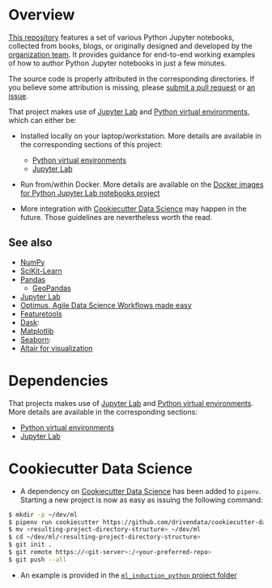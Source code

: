 # Overview
[This repository](http://github.com/machine-learning-helpers/induction-python)
features a set of various Python Jupyter notebooks, collected from books,
blogs, or originally designed and developed by the
[organization team](http://github.com/orgs/machine-learning-helpers/teams/contributors).
It provides guidance for end-to-end working examples of how to author
Python Jupyter notebooks in just a few minutes.

The source code is properly attributed in the corresponding directories. If you believe some attribution
is missing, please [submit a pull request](http://github.com/machine-learning-helpers/induction-python/pulls)
or [an issue](http://github.com/machine-learning-helpers/induction-python/issues).

That project makes use of [Jupyter Lab](http://jupyterlab.readthedocs.io/en/stable/)
and [Python virtual environments](https://docs.python.org/3/tutorial/venv.html),
which can either be:
* Installed locally on your laptop/workstation. More details are available
  in the corresponding sections of this project:
  + [Python virtual environments](http://github.com/machine-learning-helpers/induction-python/tree/master/installation/virtual-env)
  + [Jupyter Lab](http://github.com/machine-learning-helpers/induction-python/tree/master/installation/jupyter)
* Run from/within Docker. More details are available on
  the [Docker images for Python Jupyter Lab notebooks project](http://github.com/machine-learning-helpers/docker-python-jupyter)

* More integration with
  [Cookiecutter Data Science](https://drivendata.github.io/cookiecutter-data-science)
  may happen in the future. Those guidelines are nevertheless worth the read.

## See also
* [NumPy](http://www.numpy.org)
* [SciKit-Learn](http://scikit-learn.org/stable)
* [Pandas](http://pandas.pydata.org)
  + [GeoPandas](http://geopandas.org)
* [Jupyter Lab](https://jupyterlab.readthedocs.io/en/stable)
* [Optimus, Agile Data Science Workflows made easy](http://www.hioptimus.com)
* [Featuretools](http://www.featuretools.com)
* [Dask](http://dask.org):
* [Matplotlib](https://matplotlib.org)
* [Seaborn](https://seaborn.pydata.org):
* [Altair for visualization](https://altair-viz.github.io/getting_started/installation.html)

# Dependencies
That projects makes use of [Jupyter Lab](http://jupyterlab.readthedocs.io/en/stable/)
and [Python virtual environments](https://docs.python.org/3/tutorial/venv.html).
More details are available in the corresponding sections:
* [Python virtual environments](http://github.com/machine-learning-helpers/induction-python/tree/master/installation/virtual-env)
* [Jupyter Lab](http://github.com/machine-learning-helpers/induction-python/tree/master/installation/jupyter)

# Cookiecutter Data Science
* A dependency on [Cookiecutter Data Science](https://drivendata.github.io/cookiecutter-data-science/)
  has been added to `pipenv`. Starting a new project is now as easy as issuing the following command:
```bash
$ mkdir -p ~/dev/ml
$ pipenv run cookiecutter https://github.com/drivendata/cookiecutter-data-science
$ mv <resulting-project-directory-structure> ~/dev/ml
$ cd ~/dev/ml/<resulting-project-directory-structure>
$ git init .
$ git remote https://<git-server>:/<your-preferred-repo>
$ git push --all
```

* An example is provided in the
  [`ml_induction_python` project folder](http://github.com/machine-learning-helpers/induction-python/tree/master/ml_induction_python)


